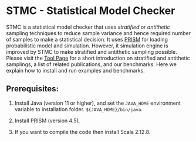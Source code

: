 STMC - Statistical Model Checker
================================

STMC is a statistical model checker that uses _stratified_ or _antithetic_ sampling techniques to 
reduce sample variance and hence required number of samples to make a statistical decision.
It uses [PRISM](https://www.prismmodelchecker.org/) for loading probabilistic model and simulation.
However, it simulation engine is improved by STMC to make stratified and antithetic sampling possible.
Please visit the [Tool Page](https://github.com/nima-roohi/STMC) for 
a short introduction on stratified and antithetic samplings,
a list of related publications, and
our benchmarks. 
Here we explain how to install and run examples and benchmarks.


Prerequisites:
--------------

1. Install Java (version 11 or higher), and 
    set the `JAVA_HOME` environment variable to installation folder.
    `${JAVA_HOME}/bin/java`.
1. Install PRISM (version 4.5).




1. If you want to compile the code then install Scala 2.12.8.

